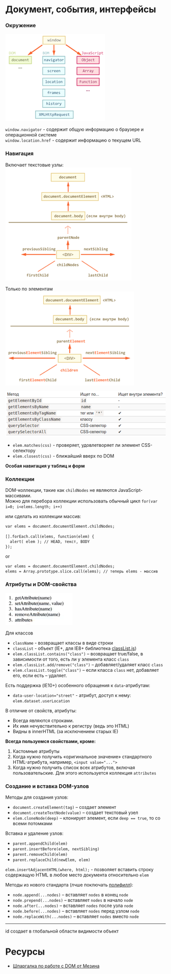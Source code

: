 # Документ, события, интерфейсы

### Окружение

![](../assets/img/window.png)

`window.navigator` - содержит общую информацию о браузере и операционной системе  
`window.location.href` - содержит информацию о текущем URL  

### Навигация

Включает текстовые узлы:  
![](../assets/img/navigation.png)  

Только по элементам  
![](../assets/img/elementNavigation.png) 
 
![](../assets/img/searchElements.png)

* `elem.matches(css)` - проверяет, удовлетворяет ли элемент CSS-селектору  
* `elem.closest(css)` - ближайший вверх по DOM  

**Особая навигация у таблиц и форм**

### Коллекции  

DOM-коллекции, такие как `childNodes` не являются JavaScript-массивами.  
Можно для перебора коллекции использовать обычный цикл `for(var i=0; i<elems.length; i++)`  

или сделать из коллекции массив:  
```
var elems = document.documentElement.childNodes;

[].forEach.call(elems, function(elem) {
  alert( elem ); // HEAD, текст, BODY
});
```
or   
```
var elems = document.documentElement.childNodes;
elems = Array.prototype.slice.call(elems); // теперь elems - массив
```  

### Атрибуты и DOM-свойства

![](../assets/img/attr.png)  

Для классов  

* `className` - возвращает классы в виде строки  
* `classList` - объект (IE+, для IE8+ библиотека [classList.js](https://github.com/eligrey/classList.js))  
* `elem.classList.contains("class")` – возвращает true/false, в зависимости от того, есть ли у элемента класс `class`  
* `elem.classList.add/remove("class")` – добавляет/удаляет класс `class`  
* `elem.classList.toggle("class")` – если класса `class` нет, добавляет его, если есть – удаляет.  

Есть поддержка (IE10+) особенного обращения к `data`-атрибутам:  
* `data-user-location="street"` - атрибут, доступ к нему: `elem.dataset.userLocation`  


В отличие от свойств, атрибуты:  
* Всегда являются строками.  
* Их имя нечувствительно к регистру (ведь это HTML)  
* Видны в innerHTML (за исключением старых IE)  

**Всегда пользуемся свойствами, кроме:**  
1. Кастомные атрибуты  
2. Когда нужно получить «оригинальное значение» стандартного HTML-атрибута, например, `<input value="...">`  
3. Когда нужно получить список всех атрибутов, включая пользовательские. Для этого используется коллекция `attributes`  

### Создание и вставка DOM-узлов
Методы для создания узлов:  
* `document.createElement(tag)` – создает элемент  
* `document.createTextNode(value)` – создает текстовый узел  
* `elem.cloneNode(deep)` – клонирует элемент, если `deep == true`, то со всеми потомками  

Вставка и удаление узлов:  
* `parent.appendChild(elem)`  
* `parent.insertBefore(elem, nextSibling)`  
* `parent.removeChild(elem)`  
* `parent.replaceChild(newElem, elem)`  

`elem.insertAdjacentHTML(where, html);` - позволяет вставить строку содержащую HTML в любое место документа относительно `elem`

Методы из нового стандарта (лчше поключать [полифилл](https://cdn.polyfill.io/v2/docs/)):  
* `node.append(...nodes)` – вставляет `nodes` в конец `node`  
* `node.prepend(...nodes)` – вставляет `nodes` в начало `node`  
* `node.after(...nodes)` – вставляет `nodes` после узла `node`  
* `node.before(...nodes)` – вставляет `nodes` перед узлом `node`  
* `node.replaceWith(...nodes)` – вставляет `nodes` вместо `node`  

______________________________________________

id создает в глобальной области видимости объект


# Ресурсы 

* [Шпаргалка по работе с DOM от Мезина](https://github.com/AnastasiyaDev/learn.javascript/blob/master/assets/dom.pdf)
